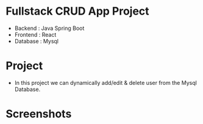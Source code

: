 # Fullstack CRUD App Project
* Backend : Java Spring Boot
* Frontend : React
* Database : Mysql


# Project
* In this project we can dynamically add/edit & delete user from the Mysql Database.  


# Screenshots


